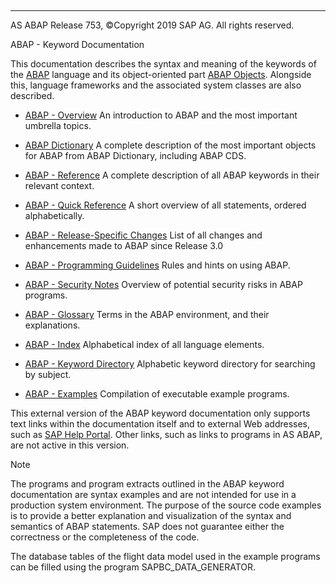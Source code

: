   

* * *

AS ABAP Release 753, ©Copyright 2019 SAP AG. All rights reserved.

ABAP - Keyword Documentation

This documentation describes the syntax and meaning of the keywords of the [ABAP](javascript:call_link\('abenabap_glosry.htm'\) "Glossary Entry") language and its object-oriented part [ABAP Objects](javascript:call_link\('abenabap_objects_glosry.htm'\) "Glossary Entry"). Alongside this, language frameworks and the associated system classes are also described.

-   [ABAP - Overview](javascript:call_link\('abenabap_oview.htm'\))
    An introduction to ABAP and the most important umbrella topics.

-   [ABAP Dictionary](javascript:call_link\('abenabap_dictionary.htm'\))
    A complete description of the most important objects for ABAP from ABAP Dictionary, including ABAP CDS.

-   [ABAP - Reference](javascript:call_link\('abenabap_reference.htm'\))
    A complete description of all ABAP keywords in their relevant context.

-   [ABAP - Quick Reference](javascript:call_link\('abenabap_shortref.htm'\))
    A short overview of all statements, ordered alphabetically.

-   [ABAP - Release-Specific Changes](javascript:call_link\('abennews.htm'\))
    List of all changes and enhancements made to ABAP since Release 3.0

-   [ABAP - Programming Guidelines](javascript:call_link\('abenabap_pgl.htm'\))
    Rules and hints on using ABAP.

-   [ABAP - Security Notes](javascript:call_link\('abenabap_security.htm'\))
    Overview of potential security risks in ABAP programs.

-   [ABAP - Glossary](javascript:call_link\('abenabap_glossary.htm'\))
    Terms in the ABAP environment, and their explanations.

-   [ABAP - Index](javascript:call_link\('abenabap_index.htm'\))
    Alphabetical index of all language elements.

-   [ABAP - Keyword Directory](javascript:call_link\('abenabap_subjects.htm'\))
    Alphabetic keyword directory for searching by subject.

-   [ABAP - Examples](javascript:call_link\('abenabap_examples.htm'\))
    Compilation of executable example programs.

This external version of the ABAP keyword documentation only supports text links within the documentation itself and to external Web addresses, such as [SAP Help Portal](http://help.sap.com). Other links, such as links to programs in AS ABAP, are not active in this version.

Note

The programs and program extracts outlined in the ABAP keyword documentation are syntax examples and are not intended for use in a production system environment. The purpose of the source code examples is to provide a better explanation and visualization of the syntax and semantics of ABAP statements. SAP does not guarantee either the correctness or the completeness of the code.

The database tables of the flight data model used in the example programs can be filled using the program SAPBC\_DATA\_GENERATOR.